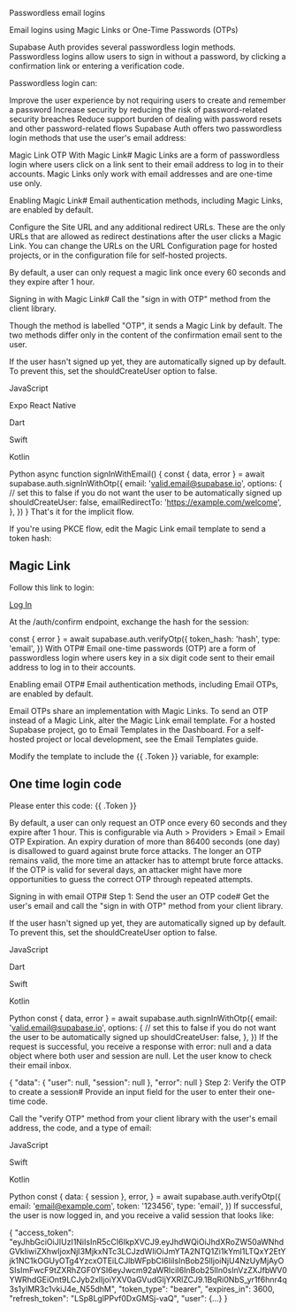 Passwordless email logins

Email logins using Magic Links or One-Time Passwords (OTPs)

Supabase Auth provides several passwordless login methods. Passwordless logins allow users to sign in without a password, by clicking a confirmation link or entering a verification code.

Passwordless login can:

Improve the user experience by not requiring users to create and remember a password
Increase security by reducing the risk of password-related security breaches
Reduce support burden of dealing with password resets and other password-related flows
Supabase Auth offers two passwordless login methods that use the user's email address:

Magic Link
OTP
With Magic Link#
Magic Links are a form of passwordless login where users click on a link sent to their email address to log in to their accounts. Magic Links only work with email addresses and are one-time use only.

Enabling Magic Link#
Email authentication methods, including Magic Links, are enabled by default.

Configure the Site URL and any additional redirect URLs. These are the only URLs that are allowed as redirect destinations after the user clicks a Magic Link. You can change the URLs on the URL Configuration page for hosted projects, or in the configuration file for self-hosted projects.

By default, a user can only request a magic link once every 60 seconds and they expire after 1 hour.

Signing in with Magic Link#
Call the "sign in with OTP" method from the client library.

Though the method is labelled "OTP", it sends a Magic Link by default. The two methods differ only in the content of the confirmation email sent to the user.

If the user hasn't signed up yet, they are automatically signed up by default. To prevent this, set the shouldCreateUser option to false.

JavaScript

Expo React Native

Dart

Swift

Kotlin

Python
async function signInWithEmail() {
const { data, error } = await supabase.auth.signInWithOtp({
email: 'valid.email@supabase.io',
options: {
// set this to false if you do not want the user to be automatically signed up
shouldCreateUser: false,
emailRedirectTo: 'https://example.com/welcome',
},
})
}
That's it for the implicit flow.

If you're using PKCE flow, edit the Magic Link email template to send a token hash:

<h2>Magic Link</h2>
<p>Follow this link to login:</p>
<p><a href="{{ .SiteURL }}/auth/confirm?token_hash={{ .TokenHash }}&type=email">Log In</a></p>
At the /auth/confirm endpoint, exchange the hash for the session:

const { error } = await supabase.auth.verifyOtp({
token_hash: 'hash',
type: 'email',
})
With OTP#
Email one-time passwords (OTP) are a form of passwordless login where users key in a six digit code sent to their email address to log in to their accounts.

Enabling email OTP#
Email authentication methods, including Email OTPs, are enabled by default.

Email OTPs share an implementation with Magic Links. To send an OTP instead of a Magic Link, alter the Magic Link email template. For a hosted Supabase project, go to Email Templates in the Dashboard. For a self-hosted project or local development, see the Email Templates guide.

Modify the template to include the {{ .Token }} variable, for example:

<h2>One time login code</h2>
<p>Please enter this code: {{ .Token }}</p>
By default, a user can only request an OTP once every 60 seconds and they expire after 1 hour. This is configurable via Auth > Providers > Email > Email OTP Expiration. An expiry duration of more than 86400 seconds (one day) is disallowed to guard against brute force attacks. The longer an OTP remains valid, the more time an attacker has to attempt brute force attacks. If the OTP is valid for several days, an attacker might have more opportunities to guess the correct OTP through repeated attempts.

Signing in with email OTP#
Step 1: Send the user an OTP code#
Get the user's email and call the "sign in with OTP" method from your client library.

If the user hasn't signed up yet, they are automatically signed up by default. To prevent this, set the shouldCreateUser option to false.

JavaScript

Dart

Swift

Kotlin

Python
const { data, error } = await supabase.auth.signInWithOtp({
email: 'valid.email@supabase.io',
options: {
// set this to false if you do not want the user to be automatically signed up
shouldCreateUser: false,
},
})
If the request is successful, you receive a response with error: null and a data object where both user and session are null. Let the user know to check their email inbox.

{
"data": {
"user": null,
"session": null
},
"error": null
}
Step 2: Verify the OTP to create a session#
Provide an input field for the user to enter their one-time code.

Call the "verify OTP" method from your client library with the user's email address, the code, and a type of email:

JavaScript

Swift

Kotlin

Python
const {
data: { session },
error,
} = await supabase.auth.verifyOtp({
email: 'email@example.com',
token: '123456',
type: 'email',
})
If successful, the user is now logged in, and you receive a valid session that looks like:

{
"access_token": "eyJhbGciOiJIUzI1NiIsInR5cCI6IkpXVCJ9.eyJhdWQiOiJhdXRoZW50aWNhdGVkIiwiZXhwIjoxNjI3MjkxNTc3LCJzdWIiOiJmYTA2NTQ1Zi1kYmI1LTQxY2EtYjk1NC1kOGUyOTg4YzcxOTEiLCJlbWFpbCI6IiIsInBob25lIjoiNjU4NzUyMjAyOSIsImFwcF9tZXRhZGF0YSI6eyJwcm92aWRlciI6InBob25lIn0sInVzZXJfbWV0YWRhdGEiOnt9LCJyb2xlIjoiYXV0aGVudGljYXRlZCJ9.1BqRi0NbS_yr1f6hnr4q3s1ylMR3c1vkiJ4e_N55dhM",
"token_type": "bearer",
"expires_in": 3600,
"refresh_token": "LSp8LglPPvf0DxGMSj-vaQ",
"user": {...}
}
